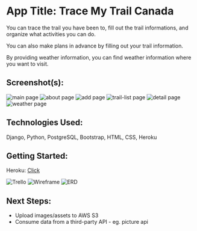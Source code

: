 # App Title: Trace My Trail Canada

You can trace the trail you have been to, fill out the trail informations, and organize what activities you can do.

You can also make plans in advance by filling out your trail information.

By providing weather information, you can find weather information where you want to visit.

## Screenshot(s):

![main page](static/images/home.jpg)
![about page](static/images/about.jpg)
![add page](static/images/addtrail.jpg)
![trail-list page](static/images/Viewstrail.jpg)
![detail page](static/images/detail.jpg)
![weather page](static/images/currentweather.jpg)

## Technologies Used:

Django, Python, PostgreSQL, Bootstrap, HTML, CSS, Heroku

## Getting Started:

Heroku: [Click](https://trailcollector.herokuapp.com/)

![Trello](static/images/Trello.jpg)
![Wireframe](static/images/Wireframe.jpg)
![ERD](static/images/ERD.jpg)

## Next Steps:

- Upload images/assets to AWS S3
- Consume data from a third-party API - eg. picture api
